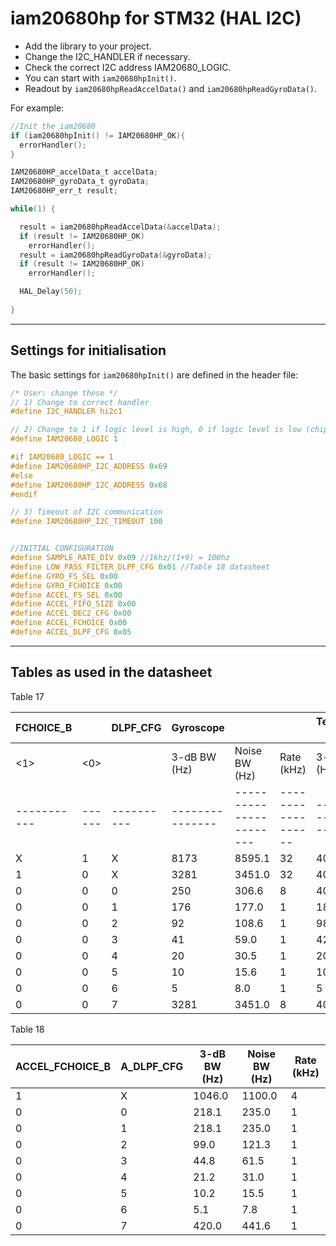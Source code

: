 # iam20680hp for STM32 (HAL I2C)

- Add the library to your project.
- Change the I2C_HANDLER if necessary. 
- Check the correct I2C address IAM20680_LOGIC. 
- You can start with `iam20680hpInit()`.
- Readout by `iam20680hpReadAccelData()` and `iam20680hpReadGyroData()`.

For example:

```c
//Init the iam20680
if (iam20680hpInit() != IAM20680HP_OK){
  errorHandler();
}

IAM20680HP_accelData_t accelData;
IAM20680HP_gyroData_t gyroData;
IAM20680HP_err_t result;

while(1) {

  result = iam20680hpReadAccelData(&accelData);
  if (result != IAM20680HP_OK)
    errorHandler();
  result = iam20680hpReadGyroData(&gyroData);
  if (result != IAM20680HP_OK)
    errorHandler();

  HAL_Delay(50);
  
}

```
---


## Settings for initialisation

The basic settings for `iam20680hpInit()` are defined in the header file:

```c
/* User: change these */
// 1) Change to correct handler
#define I2C_HANDLER hi2c1

// 2) Change to 1 if logic level is high, 0 if logic level is low (chip has 2 addresses)
#define IAM20680_LOGIC 1

#if IAM20680_LOGIC == 1
#define IAM20680HP_I2C_ADDRESS 0x69
#else
#define IAM20680HP_I2C_ADDRESS 0x68
#endif

// 3) Timeout of I2C communication
#define IAM20680HP_I2C_TIMEOUT 100


//INITIAL CONFIGURATION
#define SAMPLE_RATE_DIV 0x09 //1khz/(1+9) = 100hz
#define LOW_PASS_FILTER_DLPF_CFG 0x01 //Table 18 datasheet
#define GYRO_FS_SEL 0x00
#define GYRO_FCHOICE 0x00
#define ACCEL_FS_SEL 0x00
#define ACCEL_FIFO_SIZE 0x00
#define ACCEL_DEC2_CFG 0x00
#define ACCEL_FCHOICE 0x00
#define ACCEL_DLPF_CFG 0x05 
```
---

## Tables as used in the datasheet

Table 17

| FCHOICE_B |      | DLPF_CFG | Gyroscope     |                       |                  | Temperature Sensor  |
|-----------|------|----------|---------------|-----------------------|------------------|---------------------|
| <1>       | <0>  |          | 3-dB BW (Hz)  | Noise BW (Hz)         | Rate (kHz)       | 3-dB BW (Hz)         |
|-----------|------|----------|---------------|-----------------------|------------------|---------------------|
| X         | 1    | X        | 8173          | 8595.1                | 32               | 4000                |
| 1         | 0    | X        | 3281          | 3451.0                | 32               | 4000                |
| 0         | 0    | 0        | 250           | 306.6                 | 8                | 4000                |
| 0         | 0    | 1        | 176           | 177.0                 | 1                | 188                 |
| 0         | 0    | 2        | 92            | 108.6                 | 1                | 98                  |
| 0         | 0    | 3        | 41            | 59.0                  | 1                | 42                  |
| 0         | 0    | 4        | 20            | 30.5                  | 1                | 20                  |
| 0         | 0    | 5        | 10            | 15.6                  | 1                | 10                  |
| 0         | 0    | 6        | 5             | 8.0                   | 1                | 5                   |
| 0         | 0    | 7        | 3281          | 3451.0                | 8                | 4000                |


Table 18

| ACCEL_FCHOICE_B | A_DLPF_CFG | 3-dB BW (Hz) | Noise BW (Hz) | Rate (kHz) |
|-----------------|------------|--------------|---------------|------------|
| 1               | X          | 1046.0       | 1100.0        | 4          |
| 0               | 0          | 218.1        | 235.0         | 1          |
| 0               | 1          | 218.1        | 235.0         | 1          |
| 0               | 2          | 99.0         | 121.3         | 1          |
| 0               | 3          | 44.8         | 61.5          | 1          |
| 0               | 4          | 21.2         | 31.0          | 1          |
| 0               | 5          | 10.2         | 15.5          | 1          |
| 0               | 6          | 5.1          | 7.8           | 1          |
| 0               | 7          | 420.0        | 441.6         | 1          |

